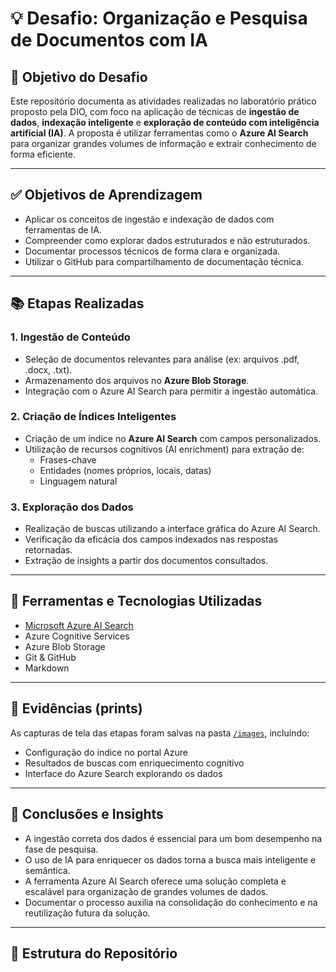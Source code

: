 # 💡 Desafio: Organização e Pesquisa de Documentos com IA

## 🧠 Objetivo do Desafio

Este repositório documenta as atividades realizadas no laboratório prático proposto pela DIO, com foco na aplicação de técnicas de **ingestão de dados**, **indexação inteligente** e **exploração de conteúdo com inteligência artificial (IA)**. A proposta é utilizar ferramentas como o **Azure AI Search** para organizar grandes volumes de informação e extrair conhecimento de forma eficiente.

---

## ✅ Objetivos de Aprendizagem

- Aplicar os conceitos de ingestão e indexação de dados com ferramentas de IA.
- Compreender como explorar dados estruturados e não estruturados.
- Documentar processos técnicos de forma clara e organizada.
- Utilizar o GitHub para compartilhamento de documentação técnica.

---

## 📚 Etapas Realizadas

### 1. Ingestão de Conteúdo
- Seleção de documentos relevantes para análise (ex: arquivos .pdf, .docx, .txt).
- Armazenamento dos arquivos no **Azure Blob Storage**.
- Integração com o Azure AI Search para permitir a ingestão automática.

### 2. Criação de Índices Inteligentes
- Criação de um índice no **Azure AI Search** com campos personalizados.
- Utilização de recursos cognitivos (AI enrichment) para extração de:
  - Frases-chave
  - Entidades (nomes próprios, locais, datas)
  - Linguagem natural

### 3. Exploração dos Dados
- Realização de buscas utilizando a interface gráfica do Azure AI Search.
- Verificação da eficácia dos campos indexados nas respostas retornadas.
- Extração de insights a partir dos documentos consultados.

---

## 🧩 Ferramentas e Tecnologias Utilizadas

- [Microsoft Azure AI Search](https://learn.microsoft.com/en-us/azure/search/)
- Azure Cognitive Services
- Azure Blob Storage
- Git & GitHub
- Markdown

---

## 📸 Evidências (prints)

As capturas de tela das etapas foram salvas na pasta [`/images`](./images), incluindo:

- Configuração do índice no portal Azure
- Resultados de buscas com enriquecimento cognitivo
- Interface do Azure Search explorando os dados

---

## 📝 Conclusões e Insights

- A ingestão correta dos dados é essencial para um bom desempenho na fase de pesquisa.
- O uso de IA para enriquecer os dados torna a busca mais inteligente e semântica.
- A ferramenta Azure AI Search oferece uma solução completa e escalável para organização de grandes volumes de dados.
- Documentar o processo auxilia na consolidação do conhecimento e na reutilização futura da solução.

---

## 📂 Estrutura do Repositório

